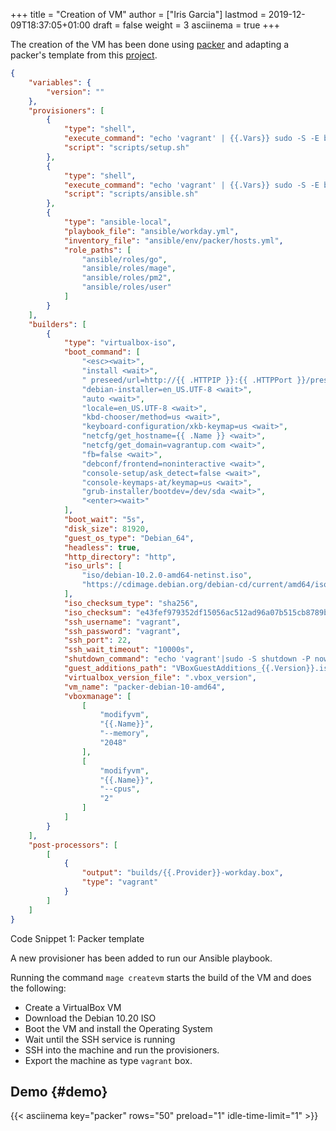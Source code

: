 +++
title = "Creation of VM"
author = ["Iris Garcia"]
lastmod = 2019-12-09T18:37:05+01:00
draft = false
weight = 3
asciinema = true
+++

The creation of the VM has been done using [packer](https://www.packer.io/) and adapting a
packer's template from this [project](https://github.com/geerlingguy/packer-debian-10).

```json
{
    "variables": {
        "version": ""
    },
    "provisioners": [
        {
            "type": "shell",
            "execute_command": "echo 'vagrant' | {{.Vars}} sudo -S -E bash '{{.Path}}'",
            "script": "scripts/setup.sh"
        },
        {
            "type": "shell",
            "execute_command": "echo 'vagrant' | {{.Vars}} sudo -S -E bash '{{.Path}}'",
            "script": "scripts/ansible.sh"
        },
        {
            "type": "ansible-local",
            "playbook_file": "ansible/workday.yml",
            "inventory_file": "ansible/env/packer/hosts.yml",
            "role_paths": [
                "ansible/roles/go",
                "ansible/roles/mage",
                "ansible/roles/pm2",
                "ansible/roles/user"
            ]
        }
    ],
    "builders": [
        {
            "type": "virtualbox-iso",
            "boot_command": [
                "<esc><wait>",
                "install <wait>",
                " preseed/url=http://{{ .HTTPIP }}:{{ .HTTPPort }}/preseed.cfg <wait>",
                "debian-installer=en_US.UTF-8 <wait>",
                "auto <wait>",
                "locale=en_US.UTF-8 <wait>",
                "kbd-chooser/method=us <wait>",
                "keyboard-configuration/xkb-keymap=us <wait>",
                "netcfg/get_hostname={{ .Name }} <wait>",
                "netcfg/get_domain=vagrantup.com <wait>",
                "fb=false <wait>",
                "debconf/frontend=noninteractive <wait>",
                "console-setup/ask_detect=false <wait>",
                "console-keymaps-at/keymap=us <wait>",
                "grub-installer/bootdev=/dev/sda <wait>",
                "<enter><wait>"
            ],
            "boot_wait": "5s",
            "disk_size": 81920,
            "guest_os_type": "Debian_64",
            "headless": true,
            "http_directory": "http",
            "iso_urls": [
                "iso/debian-10.2.0-amd64-netinst.iso",
                "https://cdimage.debian.org/debian-cd/current/amd64/iso-cd/debian-10.2.0-amd64-netinst.iso"
            ],
            "iso_checksum_type": "sha256",
            "iso_checksum": "e43fef979352df15056ac512ad96a07b515cb8789bf0bfd86f99ed0404f885f5",
            "ssh_username": "vagrant",
            "ssh_password": "vagrant",
            "ssh_port": 22,
            "ssh_wait_timeout": "10000s",
            "shutdown_command": "echo 'vagrant'|sudo -S shutdown -P now",
            "guest_additions_path": "VBoxGuestAdditions_{{.Version}}.iso",
            "virtualbox_version_file": ".vbox_version",
            "vm_name": "packer-debian-10-amd64",
            "vboxmanage": [
                [
                    "modifyvm",
                    "{{.Name}}",
                    "--memory",
                    "2048"
                ],
                [
                    "modifyvm",
                    "{{.Name}}",
                    "--cpus",
                    "2"
                ]
            ]
        }
    ],
    "post-processors": [
        [
            {
                "output": "builds/{{.Provider}}-workday.box",
                "type": "vagrant"
            }
        ]
    ]
}
```

<div class="src-block-caption">
  <span class="src-block-number">Code Snippet 1</span>:
  Packer template
</div>

A new provisioner has been added to run our Ansible playbook.

Running the command `mage createvm`
starts the build of the VM and does the following:

-   Create a VirtualBox VM
-   Download the Debian 10.20 ISO
-   Boot the VM and install the Operating System
-   Wait until the SSH service is running
-   SSH into the machine and run the provisioners.
-   Export the machine as type `vagrant` box.


## Demo {#demo}

{{< asciinema key="packer" rows="50" preload="1"
idle-time-limit="1" >}}
